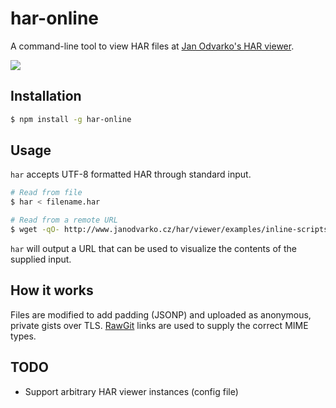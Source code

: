 # har-online

A command-line tool to view HAR files at [Jan Odvarko's HAR viewer](http://www.softwareishard.com/har/viewer/).

![](http://g.recordit.co/aA7qwJ4835.gif)

## Installation

```sh
$ npm install -g har-online
```

## Usage

`har` accepts UTF-8 formatted HAR through standard input.

```sh
# Read from file
$ har < filename.har

# Read from a remote URL
$ wget -qO- http://www.janodvarko.cz/har/viewer/examples/inline-scripts-block.har | har
```

`har` will output a URL that can be used to visualize the contents of the supplied input.

## How it works

Files are modified to add padding (JSONP) and uploaded as anonymous, private gists over TLS.
[RawGit](https://rawgit.com/) links are used to supply the correct MIME types.

## TODO

* Support arbitrary HAR viewer instances (config file)
